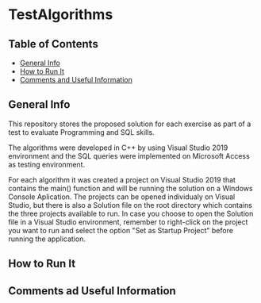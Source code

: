 # TestAlgorithms

## Table of Contents
* [General Info](#general-info)
* [How to Run It](#how-to-run-it)
* [Comments and Useful Information](#comments-and-useful-information)

## General Info

This repository stores the proposed solution for each exercise as part of a test to evaluate Programming and SQL skills.

The algorithms were developed in C++ by using Visual Studio 2019 environment and the SQL queries were implemented on Microsoft Access as testing environment.

For each algorithm it was created a project on Visual Studio 2019 that contains the main() function and will be running the solution on a Windows Console Aplication. The projects can be opened individualy on Visual Studio, but there is also a Solution file on the root directory which contains the three projects available to run. In case you choose to open the Solution file in a Visual Studio environment, remember to right-click on the project you want to run and select the option "Set as Startup Project" before running the application.

## How to Run It



## Comments ad Useful Information
